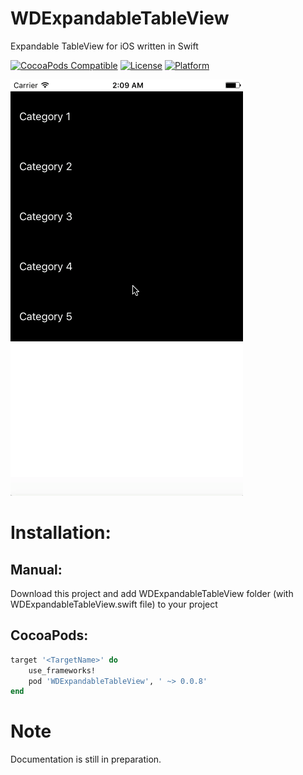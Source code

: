 # WDExpandableTableView
Expandable TableView for iOS written in Swift

[![CocoaPods Compatible](https://img.shields.io/cocoapods/v/WDExpandableTableView.svg)](http://cocoapods.org/pods/WDExpandableTableView)
[![License](https://img.shields.io/cocoapods/l/WDExpandableTableView.svg?style=flat)](http://cocoapods.org/pods/WDExpandableTableView)
[![Platform](https://img.shields.io/cocoapods/p/WDExpandableTableView.svg?style=flat)](http://cocoapods.org/pods/WDExpandableTableView)

![GitHub Logo](/Docs/Images/WDExpandableTableView.gif)

# Installation:
## Manual:
Download this project and add WDExpandableTableView folder (with WDExpandableTableView.swift file) to your project

## CocoaPods:
```Ruby
target '<TargetName>' do
    use_frameworks!
    pod 'WDExpandableTableView', ' ~> 0.0.8'
end
```

# Note
Documentation is still in preparation.

